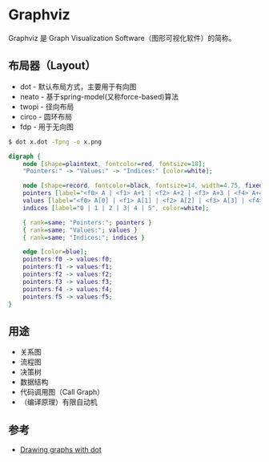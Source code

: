 # Graphviz

Graphviz 是 Graph Visualization Software（图形可视化软件）的简称。

## 布局器（Layout）

* dot - 默认布局方式，主要用于有向图
* neato - 基于spring-model(又称force-based)算法
* twopi - 径向布局
* circo - 圆环布局
* fdp - 用于无向图

```bash
$ dot x.dot -Tpng -o x.png
```

```dot
digraph {
    node [shape=plaintext, fontcolor=red, fontsize=18];
    "Pointers:" -> "Values:" -> "Indices:" [color=white];

    node [shape=record, fontcolor=black, fontsize=14, width=4.75, fixedsize=true];
    pointers [label="<f0> A | <f1> A+1 | <f2> A+2 | <f3> A+3 | <f4> A+4 | <f5> A+5", color=white];
    values [label="<f0> A[0] | <f1> A[1] | <f2> A[2] | <f3> A[3] | <f4> A[4] | <f5> A[5]", color=blue, fillcolor=lightblue, style=filled];
    indices [label="0 | 1 | 2 | 3| 4 | 5", color=white];

    { rank=same; "Pointers:"; pointers }
    { rank=same; "Values:"; values }
    { rank=same; "Indices:"; indices }

    edge [color=blue];
    pointers:f0 -> values:f0;
    pointers:f1 -> values:f1;
    pointers:f2 -> values:f2;
    pointers:f3 -> values:f3;
    pointers:f4 -> values:f4;
    pointers:f5 -> values:f5;
}
```

## 用途

* 关系图
* 流程图
* 决策树
* 数据结构
* 代码调用图（Call Graph）
* （编译原理）有限自动机

## 参考

* [Drawing graphs with dot](https://www.graphviz.org/pdf/dotguide.pdf)